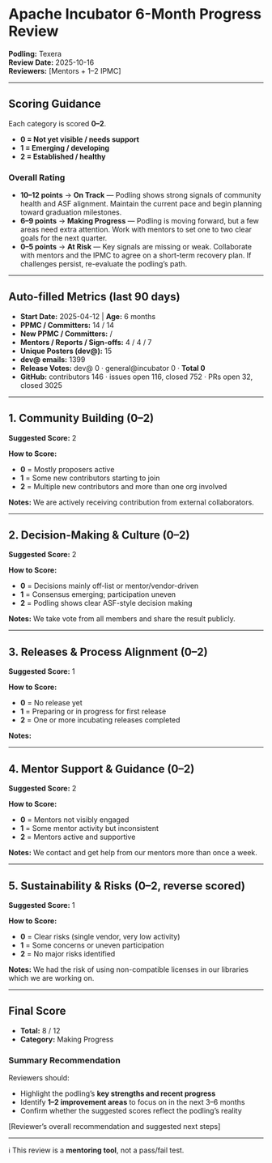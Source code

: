 # Apache Incubator 6-Month Progress Review

**Podling:** Texera  
**Review Date:** 2025-10-16  
**Reviewers:** [Mentors + 1–2 IPMC]  

---

## Scoring Guidance

Each category is scored **0–2**.  
- **0 = Not yet visible / needs support**  
- **1 = Emerging / developing**  
- **2 = Established / healthy**  

### Overall Rating
- **10–12 points** → **On Track** — Podling shows strong signals of community health and ASF alignment. Maintain the current pace and begin planning toward graduation milestones.  
- **6–9 points** → **Making Progress** — Podling is moving forward, but a few areas need extra attention. Work with mentors to set one to two clear goals for the next quarter.  
- **0–5 points** → **At Risk** — Key signals are missing or weak. Collaborate with mentors and the IPMC to agree on a short-term recovery plan. If challenges persist, re-evaluate the podling’s path.  

---

## Auto-filled Metrics (last 90 days)
- **Start Date:** 2025-04-12  |  **Age:** 6 months  
- **PPMC / Committers:** 14 / 14  
- **New PPMC / Committers:**  /   
- **Mentors / Reports / Sign-offs:** 4 / 4 / 7  
- **Unique Posters (dev@):** 15  
- **dev@ emails:** 1399  
- **Release Votes:** dev@ 0 · general@incubator 0 · **Total 0**  
- **GitHub:** contributors 146 · issues open 116, closed 752 · PRs open 32, closed 3025  

---

## 1. Community Building (0–2)

**Suggested Score:** 2  

**How to Score:**  
- **0** = Mostly proposers active  
- **1** = Some new contributors starting to join  
- **2** = Multiple new contributors and more than one org involved  

**Notes:**  We are actively receiving contribution from external collaborators.

---

## 2. Decision-Making & Culture (0–2)

**Suggested Score:** 2  

**How to Score:**  
- **0** = Decisions mainly off-list or mentor/vendor-driven  
- **1** = Consensus emerging; participation uneven  
- **2** = Podling shows clear ASF-style decision making  

**Notes:**  We take vote from all members and share the result publicly.

---

## 3. Releases & Process Alignment (0–2)

**Suggested Score:** 1  

**How to Score:**  
- **0** = No release yet  
- **1** = Preparing or in progress for first release  
- **2** = One or more incubating releases completed  

**Notes:**  

---

## 4. Mentor Support & Guidance (0–2)

**Suggested Score:** 2  

**How to Score:**  
- **0** = Mentors not visibly engaged  
- **1** = Some mentor activity but inconsistent  
- **2** = Mentors active and supportive  

**Notes:**  We contact and get help from our mentors more than once a week.

---

## 5. Sustainability & Risks (0–2, reverse scored)

**Suggested Score:** 1  

**How to Score:**  
- **0** = Clear risks (single vendor, very low activity)  
- **1** = Some concerns or uneven participation  
- **2** = No major risks identified  

**Notes:**  We had the risk of using non-compatible licenses in our libraries which we are working on.

---

## Final Score
- **Total:** 8 / 12  
- **Category:** Making Progress  

### Summary Recommendation

Reviewers should:  
- Highlight the podling’s **key strengths and recent progress**  
- Identify **1–2 improvement areas** to focus on in the next 3–6 months  
- Confirm whether the suggested scores reflect the podling’s reality  

[Reviewer’s overall recommendation and suggested next steps]  

---

ℹ️ This review is a **mentoring tool**, not a pass/fail test.  

